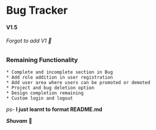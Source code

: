 # Bug Tracker
#### V1.5
###### Forgot to add V1 :metal:


### Remaining Functionality
    * Complete and incomplete section in Bug
    * Add role addition in user registration
    * Add user area where users can be promoted or demoted
    * Project and bug deletion option
    * Design completion remaining
    * Custom login and logout

*ps-* **I just learnt to format README.md**

***Shuvam*** :rocket: